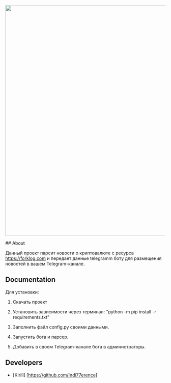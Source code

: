 <p align="center">
      <img src="https://static.nachasi.com/wp-content/uploads/2021/07/Mizhnarodni-telegram-kanaly-pro-kryptu.png" border="0" width="726">
</p>
## About

Данный проект парсит новости о криптовалюте с ресурса https://forklog.com и передает данные telegramm боту для размещения новостей в вашем Telegram-канале.


## Documentation

Для установки:

1. Скачать проект

2. Установить зависимости через терминал:             "python -m pip install -r requirements.txt"

3. Заполнить файл config.py своими данными.

4. Запустить бота и парсер.

5. Добавить в своем Telegram-канале бота в администраторы.

## Developers

- [Kirill] [https://github.com/Indi77erence]



